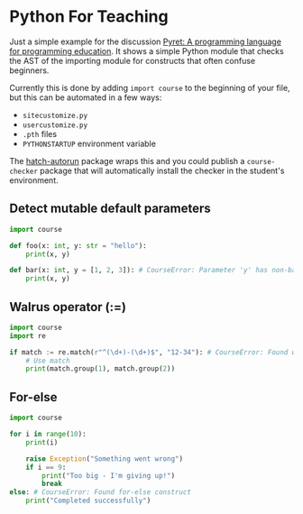 # Python For Teaching

Just a simple example for the discussion [Pyret: A programming language for programming education](https://lobste.rs/s/uiekig/pyret_programming_language_for). It shows a simple Python module that checks the AST of the importing module for constructs that often confuse beginners.

Currently this is done by adding `import course` to the beginning of your file, but this can be automated in a few ways:
- `sitecustomize.py`
- `usercustomize.py`
- `.pth` files
- `PYTHONSTARTUP` environment variable

The [hatch-autorun](https://github.com/ofek/hatch-autorun) package wraps this and you could publish a `course-checker` package that will automatically install the checker in the student's environment.

## Detect mutable default parameters

```py
import course

def foo(x: int, y: str = "hello"):
    print(x, y)

def bar(x: int, y = [1, 2, 3]): # CourseError: Parameter 'y' has non-basic type as default
    print(x, y)
```

## Walrus operator (:=)

```py
import course
import re

if match := re.match(r"^(\d+)-(\d+)$", "12-34"): # CourseError: Found walrus (:=) operator
    # Use match
    print(match.group(1), match.group(2))
```

## For-else

```py
import course

for i in range(10):
    print(i)

    raise Exception("Something went wrong")
    if i == 9:
        print("Too big - I'm giving up!")
        break
else: # CourseError: Found for-else construct
    print("Completed successfully")
```